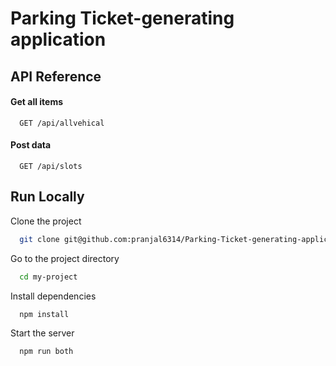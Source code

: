 # Parking Ticket-generating application


## API Reference

#### Get all items

```http
  GET /api/allvehical
```
#### Post data

```http
  GET /api/slots
```



## Run Locally

Clone the project

```bash
  git clone git@github.com:pranjal6314/Parking-Ticket-generating-application.git
```

Go to the project directory

```bash
  cd my-project
```

Install dependencies

```bash
  npm install
```

Start the server

```bash
  npm run both
```
